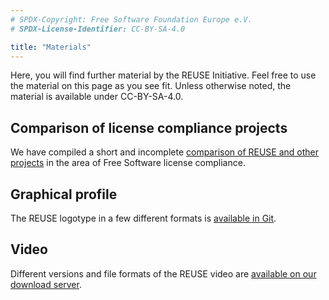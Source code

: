 ```yaml
---
# SPDX-Copyright: Free Software Foundation Europe e.V.
# SPDX-License-Identifier: CC-BY-SA-4.0

title: "Materials"
---
```


Here, you will find further material by the REUSE Initiative. Feel free to use the material on this page as you see fit. Unless otherwise noted, the material is available under CC-BY-SA-4.0.

## Comparison of license compliance projects

We have compiled a short and incomplete [comparison of REUSE and other projects](/comparison) in the area of Free Software license compliance.

## Graphical profile

The REUSE logotype in a few different formats is [available in Git](https://git.fsfe.org/reuse/reuse-ci/).


## Video

Different versions and file formats of the REUSE video are [available on our download server](https://download.fsfe.org/videos/reuse/).
